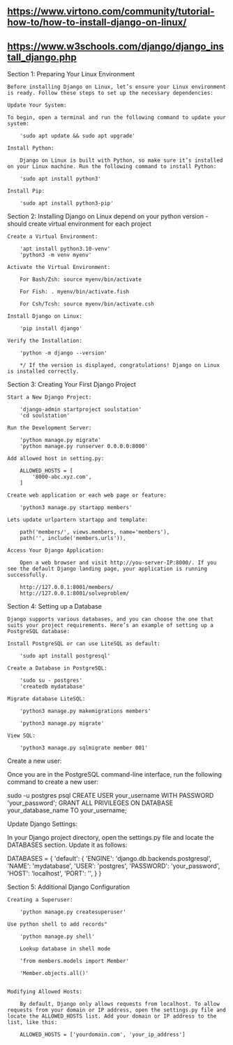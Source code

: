 ## https://www.virtono.com/community/tutorial-how-to/how-to-install-django-on-linux/
## https://www.w3schools.com/django/django_install_django.php


Section 1: Preparing Your Linux Environment

    Before installing Django on Linux, let’s ensure your Linux environment is ready. Follow these steps to set up the necessary dependencies:

    Update Your System:

    To begin, open a terminal and run the following command to update your system:

        'sudo apt update && sudo apt upgrade'

    Install Python:

        Django on Linux is built with Python, so make sure it’s installed on your Linux machine. Run the following command to install Python:

        'sudo apt install python3'

    Install Pip:

        'sudo apt install python3-pip'

Section 2: Installing Django on Linux depend on your python version - should create virtual environment for each project

    Create a Virtual Environment:

        'apt install python3.10-venv'
        'python3 -m venv myenv'

    Activate the Virtual Environment:

        For Bash/Zsh: source myenv/bin/activate

        For Fish: . myenv/bin/activate.fish

        For Csh/Tcsh: source myenv/bin/activate.csh

    Install Django on Linux:

        'pip install django'

    Verify the Installation:

        'python -m django --version'

        */ If the version is displayed, congratulations! Django on Linux is installed correctly.

Section 3: Creating Your First Django Project

    Start a New Django Project:

        'django-admin startproject soulstation'
        'cd soulstation'

    Run the Development Server:

        'python manage.py migrate'
        'python manage.py runserver 0.0.0.0:8000'

    Add allowed host in setting.py:

        ALLOWED_HOSTS = [
            '8000-abc.xyz.com',
        ]

    Create web application or each web page or feature:

        'python3 manage.py startapp members'

    Lets update urlpartern startapp and template:

        path('members/', views.members, name='members'),
        path('', include('members.urls')),

    Access Your Django Application:

        Open a web browser and visit http://you-server-IP:8000/. If you see the default Django landing page, your application is running successfully.

        http://127.0.0.1:8001/members/
        http://127.0.0.1:8001/solveproblem/


Section 4: Setting up a Database

    Django supports various databases, and you can choose the one that suits your project requirements. Here’s an example of setting up a PostgreSQL database:

    Install PostgreSQL or can use LiteSQL as default:

        'sudo apt install postgresql'

    Create a Database in PostgreSQL:

        'sudo su - postgres'
        'createdb mydatabase'

    Migrate database LiteSQL:

        'python3 manage.py makemigrations members'
        
        'python3 manage.py migrate'

    View SQL:

        'python3 manage.py sqlmigrate member 001'



Create a new user:

Once you are in the PostgreSQL command-line interface, run the following command to create a new user:

sudo -u postgres psql
CREATE USER your_username WITH PASSWORD 'your_password';
GRANT ALL PRIVILEGES ON DATABASE your_database_name TO your_username;

Update Django Settings:

In your Django project directory, open the settings.py file and locate the DATABASES section. Update it as follows:

DATABASES = {
    'default': {
        'ENGINE': 'django.db.backends.postgresql',
        'NAME': 'mydatabase',
        'USER': 'postgres',
        'PASSWORD': 'your_password',
        'HOST': 'localhost',
        'PORT': '',
    }
}

Section 5: Additional Django Configuration

    Creating a Superuser:

        'python manage.py createsuperuser'

    Use python shell to add records"

        'python manage.py shell'

        Lookup database in shell mode

        'from members.models import Member'

        'Member.objects.all()'


    Modifying Allowed Hosts:

        By default, Django only allows requests from localhost. To allow requests from your domain or IP address, open the settings.py file and locate the ALLOWED_HOSTS list. Add your domain or IP address to the list, like this:

        ALLOWED_HOSTS = ['yourdomain.com', 'your_ip_address']
